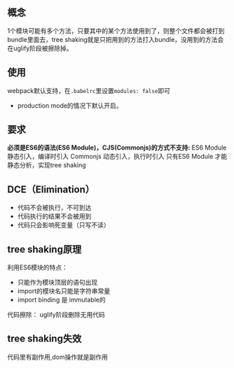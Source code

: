 ## 概念
1个模块可能有多个方法，只要其中的某个方法使用到了，则整个文件都会被打到bundle里面去，tree shaking就是只把用到的方法打入bundle，没用到的方法会在uglify阶段被擦除掉。

## 使用
webpack默认支持，在`.babelrc`里设置`modules: false`即可
- production mode的情况下默认开启。

## 要求
**必须是ES6的语法(ES6 Module)，CJS(Commonjs)的方式不支持:**
ES6 Module 静态引入，编译时引入
Commonjs 动态引入，执行时引入
只有ES6 Module 才能静态分析，实现tree shaking

## DCE（Elimination）
- 代码不会被执行，不可到达
- 代码执行的结果不会被用到
- 代码只会影响死变量（只写不读）

## tree shaking原理
利用ES6模块的特点：
- 只能作为模块顶层的语句出现
- import的模块名只能是字符串常量
- import binding 是 immutable的

代码擦除： uglify阶段删除无用代码

## tree shaking失效
代码里有副作用,dom操作就是副作用